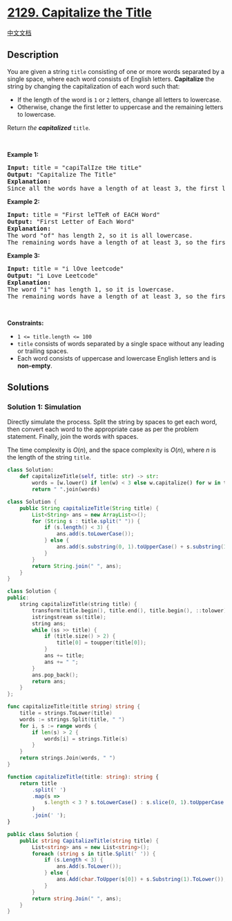 # [2129. Capitalize the Title](https://leetcode.com/problems/capitalize-the-title)

[中文文档](/solution/2100-2199/2129.Capitalize%20the%20Title/README.md)

<!-- tags:String -->

<!-- difficulty:Easy -->

## Description

<p>You are given a string <code>title</code> consisting of one or more words separated by a single space, where each word consists of English letters. <strong>Capitalize</strong> the string by changing the capitalization of each word such that:</p>

<ul>
	<li>If the length of the word is <code>1</code> or <code>2</code> letters, change all letters to lowercase.</li>
	<li>Otherwise, change the first letter to uppercase and the remaining letters to lowercase.</li>
</ul>

<p>Return <em>the <strong>capitalized</strong> </em><code>title</code>.</p>

<p>&nbsp;</p>
<p><strong class="example">Example 1:</strong></p>

<pre>
<strong>Input:</strong> title = &quot;capiTalIze tHe titLe&quot;
<strong>Output:</strong> &quot;Capitalize The Title&quot;
<strong>Explanation:</strong>
Since all the words have a length of at least 3, the first letter of each word is uppercase, and the remaining letters are lowercase.
</pre>

<p><strong class="example">Example 2:</strong></p>

<pre>
<strong>Input:</strong> title = &quot;First leTTeR of EACH Word&quot;
<strong>Output:</strong> &quot;First Letter of Each Word&quot;
<strong>Explanation:</strong>
The word &quot;of&quot; has length 2, so it is all lowercase.
The remaining words have a length of at least 3, so the first letter of each remaining word is uppercase, and the remaining letters are lowercase.
</pre>

<p><strong class="example">Example 3:</strong></p>

<pre>
<strong>Input:</strong> title = &quot;i lOve leetcode&quot;
<strong>Output:</strong> &quot;i Love Leetcode&quot;
<strong>Explanation:</strong>
The word &quot;i&quot; has length 1, so it is lowercase.
The remaining words have a length of at least 3, so the first letter of each remaining word is uppercase, and the remaining letters are lowercase.
</pre>

<p>&nbsp;</p>
<p><strong>Constraints:</strong></p>

<ul>
	<li><code>1 &lt;= title.length &lt;= 100</code></li>
	<li><code>title</code> consists of words separated by a single space without any leading or trailing spaces.</li>
	<li>Each word consists of uppercase and lowercase English letters and is <strong>non-empty</strong>.</li>
</ul>

## Solutions

### Solution 1: Simulation

Directly simulate the process. Split the string by spaces to get each word, then convert each word to the appropriate case as per the problem statement. Finally, join the words with spaces.

The time complexity is $O(n)$, and the space complexity is $O(n)$, where $n$ is the length of the string `title`.

<!-- tabs:start -->

```python
class Solution:
    def capitalizeTitle(self, title: str) -> str:
        words = [w.lower() if len(w) < 3 else w.capitalize() for w in title.split()]
        return " ".join(words)
```

```java
class Solution {
    public String capitalizeTitle(String title) {
        List<String> ans = new ArrayList<>();
        for (String s : title.split(" ")) {
            if (s.length() < 3) {
                ans.add(s.toLowerCase());
            } else {
                ans.add(s.substring(0, 1).toUpperCase() + s.substring(1).toLowerCase());
            }
        }
        return String.join(" ", ans);
    }
}
```

```cpp
class Solution {
public:
    string capitalizeTitle(string title) {
        transform(title.begin(), title.end(), title.begin(), ::tolower);
        istringstream ss(title);
        string ans;
        while (ss >> title) {
            if (title.size() > 2) {
                title[0] = toupper(title[0]);
            }
            ans += title;
            ans += " ";
        }
        ans.pop_back();
        return ans;
    }
};
```

```go
func capitalizeTitle(title string) string {
	title = strings.ToLower(title)
	words := strings.Split(title, " ")
	for i, s := range words {
		if len(s) > 2 {
			words[i] = strings.Title(s)
		}
	}
	return strings.Join(words, " ")
}
```

```ts
function capitalizeTitle(title: string): string {
    return title
        .split(' ')
        .map(s =>
            s.length < 3 ? s.toLowerCase() : s.slice(0, 1).toUpperCase() + s.slice(1).toLowerCase(),
        )
        .join(' ');
}
```

```cs
public class Solution {
    public string CapitalizeTitle(string title) {
        List<string> ans = new List<string>();
        foreach (string s in title.Split(' ')) {
            if (s.Length < 3) {
                ans.Add(s.ToLower());
            } else {
                ans.Add(char.ToUpper(s[0]) + s.Substring(1).ToLower());
            }
        }
        return string.Join(" ", ans);
    }
}
```

<!-- tabs:end -->

<!-- end -->
